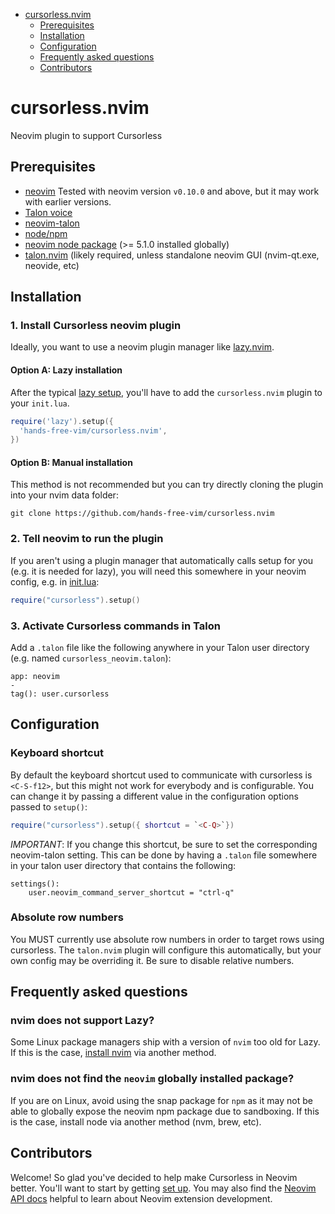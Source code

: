 <!-- vim-markdown-toc GFM -->

- [cursorless.nvim](#cursorlessnvim)
  - [Prerequisites](#prerequisites)
  - [Installation](#installation)
  - [Configuration](#configuration)
  - [Frequently asked questions](#frequently-asked-questions)
  - [Contributors](#contributors)

<!-- vim-markdown-toc -->

# cursorless.nvim

Neovim plugin to support Cursorless

## Prerequisites

- [neovim](https://neovim.io/.) Tested with neovim version `v0.10.0` and above, but it may work with earlier versions.
- [Talon voice](https://talonvoice.com/)
- [neovim-talon](https://github.com/hands-free-vim/neovim-talon)
- [node/npm](https://nodejs.org/en)
- [neovim node package](https://github.com/neovim/node-client) (>= 5.1.0 installed globally)
- [talon.nvim](https://github.com/hands-free-vim/talon.nvim) (likely required, unless standalone neovim
  GUI (nvim-qt.exe, neovide, etc)

## Installation

### 1. Install Cursorless neovim plugin

Ideally, you want to use a neovim plugin manager like [lazy.nvim](https://github.com/folke/lazy.nvim).

#### Option A: Lazy installation

After the typical [lazy setup](https://github.com/folke/lazy.nvim?tab=readme-ov-file#-installation), you'll have to add the `cursorless.nvim` plugin to your `init.lua`.

```lua
require('lazy').setup({
  'hands-free-vim/cursorless.nvim',
})
```

#### Option B: Manual installation

This method is not recommended but you can try directly cloning the plugin into your nvim data folder:

```
git clone https://github.com/hands-free-vim/cursorless.nvim
```

### 2. Tell neovim to run the plugin

If you aren't using a plugin manager that automatically calls setup for you (e.g. it is needed for lazy), you will need this somewhere in your neovim config, e.g. in [init.lua](https://neovim.io/doc/user/lua-guide.html#lua-guide-config):

```lua
require("cursorless").setup()
```

### 3. Activate Cursorless commands in Talon

Add a `.talon` file like the following anywhere in your Talon user directory (e.g. named `cursorless_neovim.talon`):

```talon
app: neovim
-
tag(): user.cursorless
```

## Configuration

### Keyboard shortcut

By default the keyboard shortcut used to communicate with cursorless is `<C-S-f12>`, but this might not work for
everybody and is configurable. You can change it by passing a different value in the configuration options passed to
`setup()`:

```lua
require("cursorless").setup({ shortcut = `<C-Q>`})
```

_IMPORTANT_: If you change this shortcut, be sure to set the corresponding neovim-talon setting. This can be done by
having a `.talon` file somewhere in your talon user directory that contains the following:

```talon
settings():
    user.neovim_command_server_shortcut = "ctrl-q"
```

### Absolute row numbers

You MUST currently use absolute row numbers in order to target rows using cursorless. The `talon.nvim` plugin will
configure this automatically, but your own config may be overriding it. Be sure to disable relative numbers.

## Frequently asked questions

### nvim does not support Lazy?

Some Linux package managers ship with a version of `nvim` too old for Lazy. If this is the case, [install nvim](https://github.com/neovim/neovim/blob/master/INSTALL.md) via another method.

### nvim does not find the `neovim` globally installed package?

If you are on Linux, avoid using the snap package for `npm` as it may not be able to globally expose the neovim npm package due to sandboxing. If this is the case, install node via another method (nvm, brew, etc).

## Contributors

Welcome! So glad you've decided to help make Cursorless in Neovim better. You'll want to start by getting [set up](https://github.com/saidelike/cursorless/blob/nvim-talon/docs/contributing/cursorless-in-neovim.md). You may also find the [Neovim API docs](https://neovim.io/doc/user/api.html) helpful to learn about Neovim extension development.
